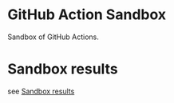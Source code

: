 # GitHub Action Sandbox

Sandbox of GitHub Actions.

# Sandbox results

see [Sandbox results](https://github.com/ryu-sato/github_action_sandbox/issues/1)

